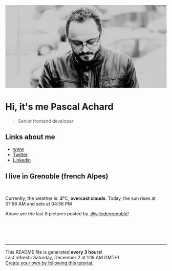 ![Pascal Achard](./images/photo-pascal-achard.jpg)
# Hi, it's me Pascal Achard
> Senior frontend developer

## Links about me
- [www](https://www.pascal-achard.com)
- [Twitter](https://twitter.com/botmaster)
- [Linkedin](http://www.linkedin.com/in/pascal-achard)


## I live in Grenoble (french Alpes)
<img src="https://openweathermap.org/img/wn/04n@2x.png" alt="">

Currently, the weather is: **3**°C, **overcast clouds**.
Today, the sun rises at 07:56 AM and sets at 04:56 PM

Above are the last 8 pictures posted by <a href="https://www.instagram.com/villedegrenoble/" target="_blank"><img alt="" src="https://upload.wikimedia.org/wikipedia/commons/thumb/e/e7/Instagram_logo_2016.svg/1024px-Instagram_logo_2016.svg.png" width="20"/> @villedegrenoble!</a>

<p style="display: flex; flex-wrap: wrap; gap: 20px;">
        <img src="https://cdn1.picuki.com/hosted-by-instagram/q/0exhNuNYnjBcaS3SYdxKjf8fx+9wWgxSZ60STLepjSVmIR1vLHOapZA0mpCj4yRwKwVlASuRYztg4YkpU15VDj15P0fcTbCORDZQ7a2QUubN0j1i8ZdinLo2L3waYnSs9sYsUwmYdSgIGaYDG7uo%7C%7CesJ+v%7C%7CmcjABpi2UMLQT9zJBpY6uSKVKz8B1pJ2Jg3Tt%7C%7C9kiJzJE5m4vMAQxu8eL52tEX%7C%7CD+O8BnsaBwVLYBxMQK5qnRlSaHEmw+Jj8uTnagtIj+kOYA2CLYd2Uxo1O2ZqweDnRGsE+ikkd3t4gj1aSJEbxL3PUakIH2bSAEXG428Fk71pu1ynOdV0Gv%7C%7CRAAy3n0+4u+YaxxqcbdPea3ANLo7jnRbaPkLZV8XlNdUvfsQlvrM%7C%7CaGAukfmY4SSq0Y9Qrtp1L7S7734wB4AGgY2jCPCsE=.jpeg" alt="" width="200"/>
        <img src="https://cdn1.picuki.com/hosted-by-instagram/q/0exhNuNYnjBcaS3SYdxKjf8fx+9wWgxSZ60STLepjSVmIR1vLHOapZA0mpCl6yRxIwVgFDeSYztg4ogqVllQAj18NEXWS7ONSD9c7qWdUObN0TZu8JRhnLk2KHQcYXCu98ooUAmYdSgIGaYDG7uo+qhT5aGuO1lQpTb9d7JGmC4E5ZObS6olhMF4pJ2Jg3Tt%7C%7C9kiJzJE5m4vMAQxu8eL52tEX%7C%7CD+O8BnsaBwVLYBxMQK5qnRlSaHEmw+Jj8uTnagtIj+kOYA2C7jeT0szEWAbvkKDnRTqFC8jRt3t4gj1aSJEbxL3PUZkIH2bSAEXG428Fk71pu1ynOdV0Gv+3tfl0%7C%7Ca%7C%7CZ+EVsFytr6pB6vFQeT7xTLESoiMEJlbDm0tJPn5Vk3ENfi%7C%7CKvkfmY4SSq0Y8QiTpl77S7734wB4AGgY2jCPCsE=.jpeg" alt="" width="200"/>
        <img src="https://cdn1.picuki.com/hosted-by-instagram/q/0exhNuNYnjBcaS3SYdxKjf8fx+9wWgxSZ60STLepjSVmIR1vLHOapZA0mpCl6yRxIwVgFDeSYztg4okiU19RDT18O0zYSLCJRThR56udUe%7C%7CN0DRh%7C%7CJJkkrs8K3EXZHKu88ArVwmYdSgIGaYDG7uo+qhT5aGuO1lQpTb9d7JGmC4E5ZObS6olhMF4pJ2Jg3Tt%7C%7C9kiJzJE5m4vMAQxu8eL52tEX%7C%7CD+O8BnsaBwVLYBxMQK5qnRlSaHEmw+Jj8uQXagtIj+kOYA2BLSXWQwzHGtb4NjDnQhm2+o5D13t4gj1aSJEbxL3PUZkIH2bSAEXG428Fk71pu1ynOdV0Gv%7C%7ClllyFTwxqOCIdYDgLrmCv2%7C%7CY8Ox2zHBI+WTIqhkS0MOKqXzC2rWdfSyPd8fmY4SSq0Y8Q3j0lL7S7734wB4AGgY2jCPCsE=.jpeg" alt="" width="200"/>
        <img src="https://cdn1.picuki.com/hosted-by-instagram/q/0exhNuNYnjBcaS3SYdxKjf8fx+9wWgxSZ60STLepjSVmIR1vLHOapZA0mpCj4yRwKwVlASuRYztg4I4sWFpVAj15P0TbSbaARD1d6KWaXenN1T1g%7C%7CZFgnLs2LX0fY3ev88cuVwmYdSgIGaYDG7uo+qhT5aGuO1lQpTb9d7JGmC4E5ZObS6olhMF4pJ2Jg3Tt%7C%7C9kiJzJE5m4vMAQxu8eL52tEX%7C%7CD+O8BnsaBwVLYBxMQK5qnRlSaHEmw+Jj8uT3agtIj+kOYA2HThczgy92WWdvssDnRTtgGCrlt3t4gj1aSJEbxL3PUakIH2bSAEXG428Fk71pu1ynOdV0Gv+xYKwFDxlOGiYvd%7C%7Co4XXNd7EVO7r2gCWZ77dEJBhYncgCsWFSVbxF6ORFc8fmY4SSq0Y9QbtqCL7S7734wB4AGgY2jCPCsE=.jpeg" alt="" width="200"/>
        <img src="https://cdn1.picuki.com/hosted-by-instagram/q/0exhNuNYnjBcaS3SYdxKjf8fx+9wWgxSZ60STLepjSVmIR1vLHOapZA0mpCl6yRxIwVgFDeSYztg4Y4qVF9VCz18O0LZQbOISTtQ6KiRV+7N2zVv8pBokbg0JHwebXOs8cItVAmYdSgIGaYDG7uo+qhT5aGuO1lQpTb9d7JGmC4E5ZObS6olhMF4pJ2Jg3Tt%7C%7C9kiJzJE5m4vMAQxu8eL52tEX%7C%7CD+O8BnsaBwVLYBxMQK5qnRlSaHEmw+Jj8uRHagtIj+kOYA2AzgIjM6y1OWX6xjDnQh0Xqjphl3t4gj1aSJEbxL3PUZkIH2bSAEXG428Fk71pu1ynOdV0Gv%7C%7Ckxj12fk0eOoXd0gpLreLsysQeK6+w%7C%7CVf%7C%7CzmQ5FeTVw6OdHfdgztbcHlNM8fmY4SSq0Y8Q+TpSX7S7734wB4AGgY2jCPCsE=.jpeg" alt="" width="200"/>
        <img src="https://cdn1.picuki.com/hosted-by-instagram/q/0exhNuNYnjBcaS3SYdxKjf8fx+9wWgxSZ60STLepjSVmIR1vLHOapZA0mpCl6yRxIwVgFDeSYztg4Y4qVVRRDz18O0LZQbCPTztQ6KuZUuzN1jBu%7C%7CJVkkr02JXYaY3Kn%7C%7CsctUQmYdSgIGaYDG7uo%7C%7CesJ+fjvcjcFrjOMNbRKmDdttdCwFahlza4lsfe4kx2xu5xncG114WNxahlw5OLUqQUCSKnjMcF6saR5UvoVk91Upr6gmCG2GGM5b295BTGS9IjOkqg8iyDXdzQspjD3FO8EIU8hjl246jpipK5jup3xJoFA+MYH5pn2YGFBWmhm+jVFtaWbkijsSUGI%7C%7CgVRwGKOlf7kNPEu+8WgGtKbcdXwwSP2VqLsBq1LfHIbOs+HdmnmDsrlFdtKp4YXFfoDxlSs5FbvI6PbzBQ3CzAX1WHdKsEkFKjb+6GnzWTZhmDc+QM%7C%7Clp8=.jpeg" alt="" width="200"/>
        <img src="https://cdn1.picuki.com/hosted-by-instagram/q/0exhNuNYnjBcaS3SYdxKjf8fx+9wWgxSZ60STLepjSVmIR1vLHOapZA0mpCj4yRwKwVlASuRYztg54IsU1RYDj17OULWTLaPTzxd66icUeuhvDJn9J9mkLg8JX0bYX6o88IuXAmYdSgIGaYDG7uo%7C%7CesJ+vrucjMBpi2XMLQT9zJBpY6uSKVKz8B1pJ2Jg3Tt%7C%7C9kiJzJE5m4vMAQxu8eL52tEX%7C%7CD+O8BnsaBwVLYBxMQK5qnRlSaHEmw+Jj8vRnagtIj+kOYA2BrHTiY1zm6VFLowDnRHsUWdhTR3t4gj1aSJEbxL3PUakIH2bSAEXG428Fk71pu1ynOdV0Gv%7C%7CmoD51j0wbuFQskujZykCOKPTMP7x3fWYoXoN6lvU2NCOc35AEfYOuG3HukfmY4SSq0Y9Qfg01L7S7734wB4AGgY2jCPCsE=.jpeg" alt="" width="200"/>
        <img src="https://cdn1.picuki.com/hosted-by-instagram/q/0exhNuNYnjBcaS3SYdxKjf8fx+9wWgxSZ60STLepjSVmIR1vLHOapZA0mpCl6yRxIwVgFDeSYztg4IgiVVRUCD18O0LfS7GPTj5V56WfV+7N1z1j8pdhlrc9KnMbZXSq%7C%7C8spXQmYdSgIGaYDG7uo+qhT5aGuO1lQpTb9d7JGmC4E5ZObS6olhMF4pJ2Jg3Tt%7C%7C9kiJzJE5m4vMAQxu8eL52tEX%7C%7CD+O8BnsaBwVLYBxMQK5qnRlSaHEmw+Jj8uRHagtIj+kOYA2CW7YwoN3HWBeIgwDnRGtmfjiDp3t4gj1aSJEbxL3PUZkIH2bSAEXG428Fk71pu1ynOdV0Gv%7C%7ChpU5WuA+7qTJcglr4Shcd+MXOO%7C%7CwznNaubkGeIYX346AsmHHg30Et+6Cc8fmY4SSq0Y8QmQqFD7S7734wB4AGgY2jCPCsE=.jpeg" alt="" width="200"/>
</p>

------------
<p>This README file is generated <b>every 3 hours</b>!
    <br />Last refresh: Saturday, December 2 at 1:18 AM GMT+1
    <br /><a href="https://medium.com/@th.guibert/how-to-create-a-self-updating-readme-md-for-your-github-profile-f8b05744ca91">Create your own by following this tutorial.</a>
</p>
<p><a href="https://github.com/botmaster/botmaster/actions/workflows/main.yaml"><img alt="" src="https://github.com/botmaster/botmaster/actions/workflows/main.yaml/badge.svg" /></a></p>

